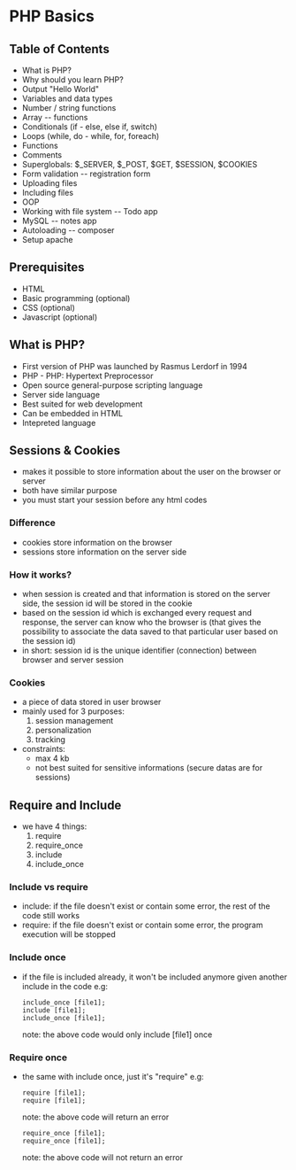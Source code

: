 # PHP Basics

## Table of Contents

- What is PHP?
- Why should you learn PHP?
- Output "Hello World"
- Variables and data types
- Number / string functions
- Array -- functions
- Conditionals (if - else, else if, switch)
- Loops (while, do - while, for, foreach)
- Functions
- Comments
- Superglobals: $\_SERVER, $\_POST, $GET, $SESSION, $COOKIES
- Form validation -- registration form
- Uploading files
- Including files
- OOP
- Working with file system -- Todo app
- MySQL -- notes app
- Autoloading -- composer
- Setup apache

## Prerequisites

- HTML
- Basic programming (optional)
- CSS (optional)
- Javascript (optional)

## What is PHP?

- First version of PHP was launched by Rasmus Lerdorf in 1994
- PHP - PHP: Hypertext Preprocessor
- Open source general-purpose scripting language
- Server side language
- Best suited for web development
- Can be embedded in HTML
- Intepreted language

## Sessions & Cookies

- makes it possible to store information about the user on the browser or server
- both have similar purpose
- you must start your session before any html codes

### Difference

- cookies store information on the browser
- sessions store information on the server side

### How it works?

- when session is created and that information is stored on the server side, the session id will be stored in the cookie
- based on the session id which is exchanged every request and response, the server can know who the browser is (that gives the possibility to associate the data saved to that particular user based on the session id)
- in short: session id is the unique identifier (connection) between browser and server session

### Cookies

- a piece of data stored in user browser
- mainly used for 3 purposes:
  1. session management
  2. personalization
  3. tracking
- constraints:
  - max 4 kb
  - not best suited for sensitive informations (secure datas are for sessions)

## Require and Include

- we have 4 things:
  1. require
  2. require_once
  3. include
  4. include_once

### Include vs require

- include: if the file doesn't exist or contain some error, the rest of the code still works
- require: if the file doesn't exist or contain some error, the program execution will be stopped

### Include once

- if the file is included already, it won't be included anymore given another include in the code
  e.g:

  ```
  include_once [file1];
  include [file1];
  include_once [file1];
  ```

  note: the above code would only include \[file1\] once

### Require once

- the same with include once, just it's "require"
  e.g:

  ```
  require [file1];
  require [file1];
  ```

  note: the above code will return an error

  ```
  require_once [file1];
  require_once [file1];
  ```

  note: the above code will not return an error
